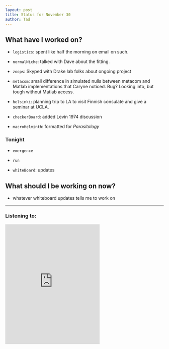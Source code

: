 ```yaml
---
layout: post 
title: Status for November 30 
author: Tad
---
```

 
## What have I worked on?
 
* `logistics`: spent like half the morning on email on such.
 
* `normalNiche`: talked with Dave about the fitting. 

* `zoops`: Skyped with Drake lab folks about ongoing project

* `metacom`: small difference in simulated nulls between metacom and Matlab implementations that Caryne noticed. Bug? Looking into, but tough without Matlab access.

* `helsinki`: planning trip to LA to visit Finnish consulate and give a seminar at UCLA.

* `checkerBoard`: added Levin 1974 discussion

* `macroHelminth`: formatted for _Parasitology_




 
### Tonight 
 
* `emergence` 
 
* `run` 
 
* `whiteBoard`: updates


 
## What should I be working on now? 
 
* whatever whiteboard updates tells me to work on
  



 
--- 
 
### Listening to: 
 
<iframe src='https://embed.spotify.com/?uri=spotify%3Atrack%3A7ofZgS5xDW0XodfjaXWvZG' width='300' height='380' frameborder='0' allowtransparency='true'></iframe> 
 
<i class='fa fa-code' style='color:pink'></i> 
